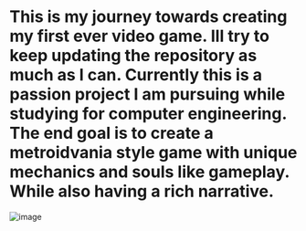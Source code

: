 # This is my journey towards creating my first ever video game. Ill try to keep updating the repository as much as I can. Currently this is a passion project I am pursuing while studying for computer engineering. The end goal is to create a metroidvania style game with unique mechanics and souls like gameplay. While also having a rich narrative.



![image](https://github.com/jasongut0204/2DGameProject/assets/99451975/e5f141ea-e713-4b5b-95d5-ff55bb8513c5)
